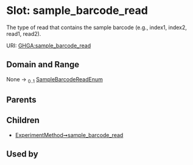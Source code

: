 
# Slot: sample_barcode_read


The type of read that contains the sample barcode (e.g., index1, index2, read1, read2).

URI: [GHGA:sample_barcode_read](https://w3id.org/GHGA/sample_barcode_read)


## Domain and Range

None &#8594;  <sub>0..1</sub> [SampleBarcodeReadEnum](SampleBarcodeReadEnum.md)

## Parents


## Children

 *  [ExperimentMethod➞sample_barcode_read](ExperimentMethod_sample_barcode_read.md)

## Used by

